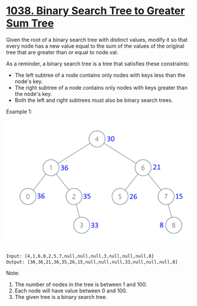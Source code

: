 # [1038. Binary Search Tree to Greater Sum Tree](https://leetcode.com/problems/binary-search-tree-to-greater-sum-tree/)

Given the root of a binary search tree with distinct values, modify it so that every node has a new value equal to the sum of the values of the original tree that are greater than or equal to node.val.

As a reminder, a binary search tree is a tree that satisfies these constraints:

- The left subtree of a node contains only nodes with keys less than the node's key.
- The right subtree of a node contains only nodes with keys greater than the node's key.
- Both the left and right subtrees must also be binary search trees.

Example 1:

![tree](tree.png)

```text
Input: [4,1,6,0,2,5,7,null,null,null,3,null,null,null,8]
Output: [30,36,21,36,35,26,15,null,null,null,33,null,null,null,8]
```

Note:

1. The number of nodes in the tree is between 1 and 100.
1. Each node will have value between 0 and 100.
1. The given tree is a binary search tree.
